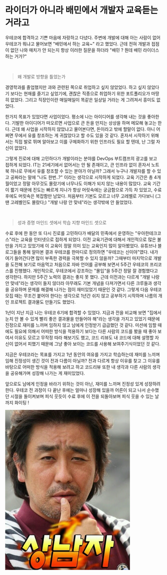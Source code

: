 # 라이더가 아니라 배민에서 개발자 교육듣는 거라고 

우테코에 합격하고 기쁜 마음에 자랑하고 다녔다.
주변에 개발에 대해 아는 사람이 없어 우테코가 뭐냐고 물어보면 "배민에서 하는 교육~" 라고 했었다.
근데 전혀 개발과 접점이 없던 나와 매치가 안 되는지 항상 이러한 질문을 하더라
"배민 ? 뭔데 배민 라이더스하는 거가?"

<br>

> 왜 개발로 방향을 틀었는가

경영학과를 졸업했지만 과와 관련된 쪽으로 취업하고 싶지 않았었다.
하고 싶지 않았다기 보다는 현재를 즐기고 싶었기에, 괜찮은 직종으로 취업하기 위한 포트폴리오가 마땅히 없었다.
그리고 직장인이란 매일매일이 똑같은 일상일 거라는 게 그려져서 흥미도 없었다.

한가지 목표가 있었다면 사업이었다.
평소에 나는 아이디어를 생각해 내는 것을 좋아한다.
기발한 아이디어가 떠오르면 사업으로 큰 돈을 만지는 상상을 하며 메모해 놓고는 한다.
근데 왜 사업을 시작하지 않았냐고 물어본다면, 돈이라고 밖에 할말이 없다.
아니 어쩌면 무에서 유를 창조하는 게 귀찮았다고 할 수도 있을 것 같다.
혼자서 시작하기 위해서는 직접 발로 뛰며 알아보고 이를 구체화하기 위한 인프라도 필요 할 텐데, 난 그럴 자신이 없었다.

그렇게 진로에 대해 고민하다가 개발이라는 분야를 DevOps 부트캠프의 광고를 보고 접하게 되었다.
IT는 21세기에서 없어서는 안 될 존재이고, 큰 인프라 없이 혼자서 노트북 하나로 무에서 유를 창조할 수 있는 분야가 아닐까?
그래서 누구나 개발자를 할 수 있고 공짜라는 말에 "나도 한번..?" 이라는 생각으로 시작하게 되었다.
교육 기간은 총 4개월이었고 정말 아무것도 몰랐기에 너무나도 이해가 되지 않는 내용이 많았다.
교육 기간이 짧기 때문에 진도는 빠르게 지나가 항상 머릿속에는 궁금함으로 가득 차 있었고, 수료 후에도 머릿속은 복잡함만 남았다.
처음부터 기본도 모르고 너무 고레벨로 가다보니 (그 땐 고레벨인도 몰랐다;) "개발 나랑 안 맞네"라는 생각밖에 안 들었었다.

<br>

> 성과 증명 마인드 셋에서 학습 지향 마인드 셋으로

수료 후에 한 동안 또 다시 진로를 고민하다가 배달의 민족에서 운영하는 "우아한테크코스"라는 교육을 인터넷으로 접하게 되었다.
이전 교육기관에 대해서 개인적으로 많은 불만을 가지고 있었기에 이 교육이 정말 의미 있는 교육인지 많이 알아봤었다.
유튜브나 블로그들을 통해 알아본 결과 우테코를 한마디로 정의하면 "우테코는 신이야"였다.
내가 여기 들어간다면 많이 부족한 경력을 극복할 수 있지 않을까?
그때부터 마지막으로 개발을 도전해 보기로 마음먹고 처음으로 자바 언어를 공부해 보면서 5주간 우테코의 프리코스를 진행했다.
개인적으로, 우테코에서 강조하는 "몰입"을 5주간 정말 잘 경험했다고 생각한다.
하지만 5주간 노력의 결과는 좋지 못 했다.
근데 이전과는 다르게 "개발 나랑 안 맞네"라는 생각이 들지 않더라
아무래도 기본 개념을 다져가면서 다른 크루들과 생각을 공유하며 문제를 해결해 나가는 점이 재미있었기 때문인 것 같다.
그렇게 다음 우테코 모집 때는 무조건 붙어야 한다는 생각으로 1년간 쉬지 않고 공부하기 시작하며 나름의 개인 프로젝트 결과물도 만들기도 했었다.

1년이 지난 지금 나는 우테코 6기에 합격할 수 있었다.
지금과 전을 비교해 보면 "집에서 눈치 안 볼 수 있게 빨리 좋은 결과물을 만들어야 해"라는 생각을 가지고 있었기 때문에
진정으로 재미를 느끼며 임하지 않고 남에게 인정받기 급급했던 것 같다.
미션에 임할 때에도 필요에 의해서 어떠한 방식을 적용하기 보다는 다른 사람의 코드를 봤을 때 좋아 보여서 이유도 모르고 무작정 따라 해보기도 했고,
코드 리뷰도 내 코드에 대해 설명할 자신이 없어서 피했기 때문에 그냥 좋아 보이는 코드를 사용해 보여주기식이었던 것 같다.

지금은 우테코라는 목표를 가지고 1년 동안의 여유를 가지고 학습하는데 재미를 느끼며 임해 진정성이 생긴 것이 전과 다름이 아닐까?
전과 다르게 항상 이유를 찾고 그 이유를 바탕으로 어떠한 방식을 적용해 보려고 하고 
코드리뷰 또한 내 생각과 다른 사람의 생각을 공유해가며 성장해 나가는 게 재미있었다.

앞으로도 남에게 인정을 바라기 위하는 것이 아닌, 재미를 느끼며 진정성 있게 성장하려 한다.
우테코 전 과정이 다 끝난 후에는 얼마나 성장해 있을까
어른이 되고 나서 순수했던 시절을 돌이켜보며 피식 웃듯이
수료 후에 이 전을 되돌아보며 피식 웃을 수 있는 날까지 화이팅 !

![img.png](img.png)
